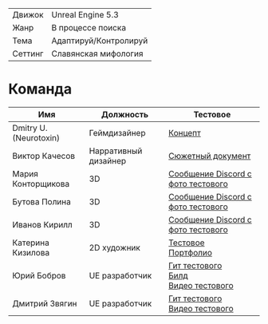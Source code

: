 |			|						|
|-----------|-----------------------|
| Движок	| Unreal Engine 5.3		|
| Жанр		| В процессе поиска		|
| Тема		| Адаптируй/Контролируй	|
| Сеттинг	| Славянская мифология	|

# Команда

| Имя						| Должность				| Тестовое |
|---------------------------|-----------------------|----------|
| Dmitry U. (Neurotoxin)	| Геймдизайнер			| [Концепт](https://radio-organization.gitbook.io/sagans/) |
| Виктор Качесов			| Нарративный дизайнер	| [Сюжетный документ](https://docs.google.com/spreadsheets/d/10c7udZDtcitH-PVTj-xy6fKaFchrGTZKtPHKqLO6SGo/edit?usp=sharing)	|
| Мария Конторщикова		| 3D					| [Сообщение Discord с фото тестового](https://discord.com/channels/699582878064836670/1211792340306632715/1211931906703097887)	|
| Бутова Полина				| 3D					| [Сообщение Discord с фото тестового](https://discord.com/channels/699582878064836670/1211792340306632715/1211933882975387658)	|
| Иванов Кирилл				| 3D					| [Сообщение Discord с фото тестового](https://discord.com/channels/699582878064836670/1211792340306632715/1211793054436950067)	|
| Катерина Кизилова			| 2D художник			| [Тестовое](https://drive.google.com/file/d/1MgLP2UR0htv8rZN8eNja4IV6waaEvZRN/view)<br> [Портфолио](https://katerinakizilova.artstation.com/)	|
| Юрий Бобров				| UE разработчик		| [Гит тестового](https://gitlab.com/aliensinvasion/mythproject)<br> [Билд](https://drive.google.com/file/d/1GtoNTiMGre_bLHwPXz2pk-YKkcOe7keR/)<br> [Видео тестового](https://drive.google.com/file/d/1MXejxKszdWfwPYqehML94rjIhx8qRKQd/)	|
| Дмитрий Звягин			| UE разработчик		| [Гит тестового](https://github.com/DimAlus/GB_2024_1_Zvyagin_UE5.3)<br> [Видео тестового](https://drive.google.com/file/d/1WOUhFoeCJVZEhmhwrE5acysY9e_5vg2v/view?usp=sharing)	|